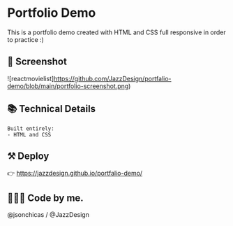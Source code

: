 # Portfolio Demo
This is a portfolio demo created with HTML and CSS full responsive in order to practice :)

## 📱 Screenshot

![reactmovielist]https://github.com/JazzDesign/portfalio-demo/blob/main/portfolio-screenshot.png)


## 📚 Technical Details
```
Built entirely:
- HTML and CSS
```

## ⚒ Deploy 
👉 https://jazzdesign.github.io/portfalio-demo/

## 🙋🏽‍♂️ Code by me. 
@jsonchicas / @JazzDesign
